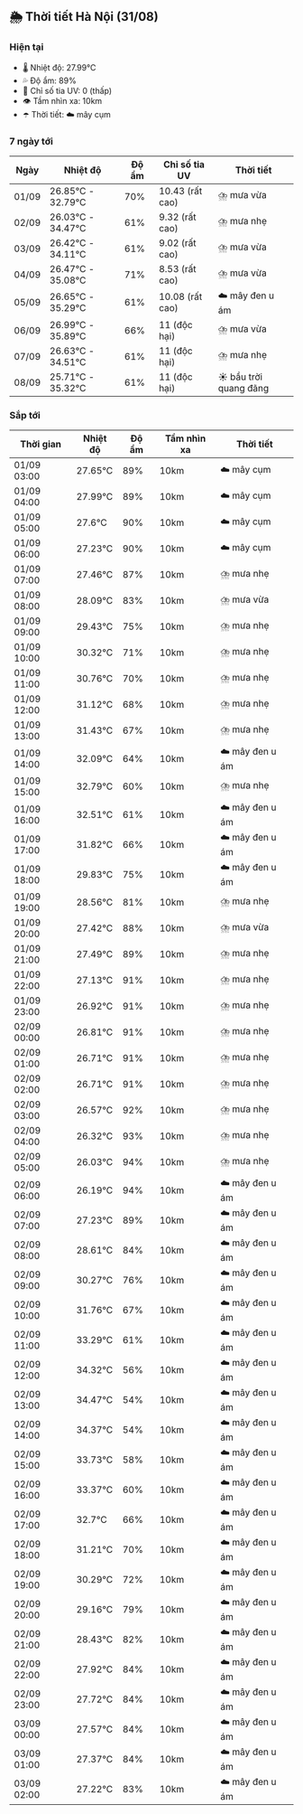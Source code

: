 ## 🌦️ Thời tiết Hà Nội (31/08)

### Hiện tại

- 🌡️ Nhiệt độ: 27.99℃
- 💦 Độ ẩm: 89%
- 🌟 Chỉ số tia UV: 0 (thấp)
- 👁️ Tầm nhìn xa: 10km
- ☂️ Thời tiết: ☁️ mây cụm

### 7 ngày tới

| Ngày | Nhiệt độ | Độ ẩm | Chỉ số tia UV | Thời tiết |
| --- | --- | --- | --- | --- |
| 01/09 | 26.85℃ - 32.79℃ | 70% | 10.43 (rất cao) | ⛈️ mưa vừa |
| 02/09 | 26.03℃ - 34.47℃ | 61% | 9.32 (rất cao) | ⛈️ mưa nhẹ |
| 03/09 | 26.42℃ - 34.11℃ | 61% | 9.02 (rất cao) | ⛈️ mưa vừa |
| 04/09 | 26.47℃ - 35.08℃ | 71% | 8.53 (rất cao) | ⛈️ mưa vừa |
| 05/09 | 26.65℃ - 35.29℃ | 61% | 10.08 (rất cao) | ☁️ mây đen u ám |
| 06/09 | 26.99℃ - 35.89℃ | 66% | 11 (độc hại) | ⛈️ mưa vừa |
| 07/09 | 26.63℃ - 34.51℃ | 61% | 11 (độc hại) | ⛈️ mưa nhẹ |
| 08/09 | 25.71℃ - 35.32℃ | 61% | 11 (độc hại) | ☀️ bầu trời quang đãng |

### Sắp tới

| Thời gian | Nhiệt độ | Độ ẩm | Tầm nhìn xa | Thời tiết |
| --- | --- | --- | --- | --- |
| 01/09 03:00 | 27.65℃ | 89% | 10km | ☁️ mây cụm |
| 01/09 04:00 | 27.99℃ | 89% | 10km | ☁️ mây cụm |
| 01/09 05:00 | 27.6℃ | 90% | 10km | ☁️ mây cụm |
| 01/09 06:00 | 27.23℃ | 90% | 10km | ☁️ mây cụm |
| 01/09 07:00 | 27.46℃ | 87% | 10km | ⛈️ mưa nhẹ |
| 01/09 08:00 | 28.09℃ | 83% | 10km | ⛈️ mưa vừa |
| 01/09 09:00 | 29.43℃ | 75% | 10km | ⛈️ mưa nhẹ |
| 01/09 10:00 | 30.32℃ | 71% | 10km | ⛈️ mưa nhẹ |
| 01/09 11:00 | 30.76℃ | 70% | 10km | ⛈️ mưa nhẹ |
| 01/09 12:00 | 31.12℃ | 68% | 10km | ⛈️ mưa nhẹ |
| 01/09 13:00 | 31.43℃ | 67% | 10km | ⛈️ mưa nhẹ |
| 01/09 14:00 | 32.09℃ | 64% | 10km | ☁️ mây đen u ám |
| 01/09 15:00 | 32.79℃ | 60% | 10km | ⛈️ mưa nhẹ |
| 01/09 16:00 | 32.51℃ | 61% | 10km | ☁️ mây đen u ám |
| 01/09 17:00 | 31.82℃ | 66% | 10km | ☁️ mây đen u ám |
| 01/09 18:00 | 29.83℃ | 75% | 10km | ☁️ mây đen u ám |
| 01/09 19:00 | 28.56℃ | 81% | 10km | ⛈️ mưa nhẹ |
| 01/09 20:00 | 27.42℃ | 88% | 10km | ⛈️ mưa vừa |
| 01/09 21:00 | 27.49℃ | 89% | 10km | ⛈️ mưa nhẹ |
| 01/09 22:00 | 27.13℃ | 91% | 10km | ⛈️ mưa nhẹ |
| 01/09 23:00 | 26.92℃ | 91% | 10km | ⛈️ mưa nhẹ |
| 02/09 00:00 | 26.81℃ | 91% | 10km | ⛈️ mưa nhẹ |
| 02/09 01:00 | 26.71℃ | 91% | 10km | ⛈️ mưa nhẹ |
| 02/09 02:00 | 26.71℃ | 91% | 10km | ⛈️ mưa nhẹ |
| 02/09 03:00 | 26.57℃ | 92% | 10km | ⛈️ mưa nhẹ |
| 02/09 04:00 | 26.32℃ | 93% | 10km | ⛈️ mưa nhẹ |
| 02/09 05:00 | 26.03℃ | 94% | 10km | ⛈️ mưa nhẹ |
| 02/09 06:00 | 26.19℃ | 94% | 10km | ☁️ mây đen u ám |
| 02/09 07:00 | 27.23℃ | 89% | 10km | ☁️ mây đen u ám |
| 02/09 08:00 | 28.61℃ | 84% | 10km | ☁️ mây đen u ám |
| 02/09 09:00 | 30.27℃ | 76% | 10km | ☁️ mây đen u ám |
| 02/09 10:00 | 31.76℃ | 67% | 10km | ☁️ mây đen u ám |
| 02/09 11:00 | 33.29℃ | 61% | 10km | ☁️ mây đen u ám |
| 02/09 12:00 | 34.32℃ | 56% | 10km | ☁️ mây đen u ám |
| 02/09 13:00 | 34.47℃ | 54% | 10km | ☁️ mây đen u ám |
| 02/09 14:00 | 34.37℃ | 54% | 10km | ☁️ mây đen u ám |
| 02/09 15:00 | 33.73℃ | 58% | 10km | ☁️ mây đen u ám |
| 02/09 16:00 | 33.37℃ | 60% | 10km | ☁️ mây đen u ám |
| 02/09 17:00 | 32.7℃ | 66% | 10km | ☁️ mây đen u ám |
| 02/09 18:00 | 31.21℃ | 70% | 10km | ☁️ mây đen u ám |
| 02/09 19:00 | 30.29℃ | 72% | 10km | ☁️ mây đen u ám |
| 02/09 20:00 | 29.16℃ | 79% | 10km | ☁️ mây đen u ám |
| 02/09 21:00 | 28.43℃ | 82% | 10km | ☁️ mây đen u ám |
| 02/09 22:00 | 27.92℃ | 84% | 10km | ☁️ mây đen u ám |
| 02/09 23:00 | 27.72℃ | 84% | 10km | ☁️ mây đen u ám |
| 03/09 00:00 | 27.57℃ | 84% | 10km | ☁️ mây đen u ám |
| 03/09 01:00 | 27.37℃ | 84% | 10km | ☁️ mây đen u ám |
| 03/09 02:00 | 27.22℃ | 83% | 10km | ☁️ mây đen u ám |
